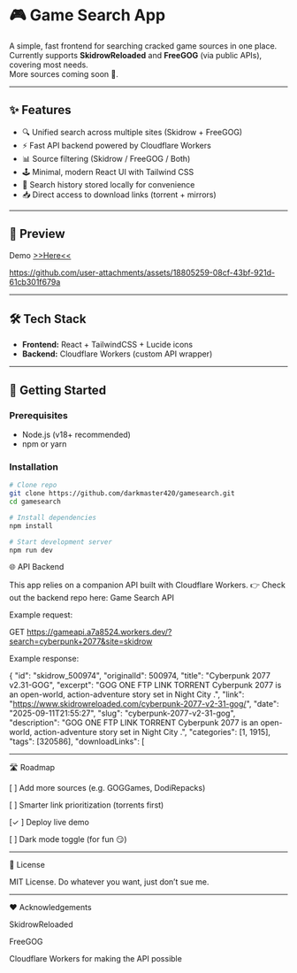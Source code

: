# 🎮 Game Search App

A simple, fast frontend for searching cracked game sources in one place.  
Currently supports **SkidrowReloaded** and **FreeGOG** (via public APIs), covering most needs.  
More sources coming soon 🚀.

---

## ✨ Features

- 🔍 Unified search across multiple sites (Skidrow + FreeGOG)  
- ⚡ Fast API backend powered by Cloudflare Workers  
- 📊 Source filtering (Skidrow / FreeGOG / Both)  
- 🕹️ Minimal, modern React UI with Tailwind CSS  
- 📜 Search history stored locally for convenience  
- 📥 Direct access to download links (torrent + mirrors)  

---

## 📸 Preview

Demo <a href="https://gamesearch.iforgor.cc">>>Here<<</a>


https://github.com/user-attachments/assets/18805259-08cf-43bf-921d-61cb301f679a



---

## 🛠️ Tech Stack

- **Frontend:** React + TailwindCSS + Lucide icons  
- **Backend:** Cloudflare Workers (custom API wrapper)  

---

## 🚀 Getting Started

### Prerequisites
- Node.js (v18+ recommended)
- npm or yarn

### Installation

```bash
# Clone repo
git clone https://github.com/darkmaster420/gamesearch.git
cd gamesearch

# Install dependencies
npm install

# Start development server
npm run dev
```

🌐 API Backend

This app relies on a companion API built with Cloudflare Workers.
👉 Check out the backend repo here: Game Search API

Example request:

GET https://gameapi.a7a8524.workers.dev/?search=cyberpunk+2077&site=skidrow

Example response:

{
      "id": "skidrow_500974",
      "originalId": 500974,
      "title": "Cyberpunk 2077 v2.31-GOG",
      "excerpt": "GOG ONE FTP LINK TORRENT Cyberpunk 2077 is an open-world, action-adventure story set in Night City .",
      "link": "https://www.skidrowreloaded.com/cyberpunk-2077-v2-31-gog/",
      "date": "2025-09-11T21:55:27",
      "slug": "cyberpunk-2077-v2-31-gog",
      "description": "GOG ONE FTP LINK TORRENT Cyberpunk 2077 is an open-world, action-adventure story set in Night City .",
      "categories": [1, 1915],
      "tags": [320586],
      "downloadLinks": [


---

🛣️ Roadmap

[ ] Add more sources (e.g. GOGGames, DodiRepacks)

[ ] Smarter link prioritization (torrents first)

[✓ ] Deploy live demo

[ ] Dark mode toggle (for fun 😏)



---

📜 License

MIT License. Do whatever you want, just don’t sue me.


---

❤️ Acknowledgements

SkidrowReloaded

FreeGOG

Cloudflare Workers for making the API possible

